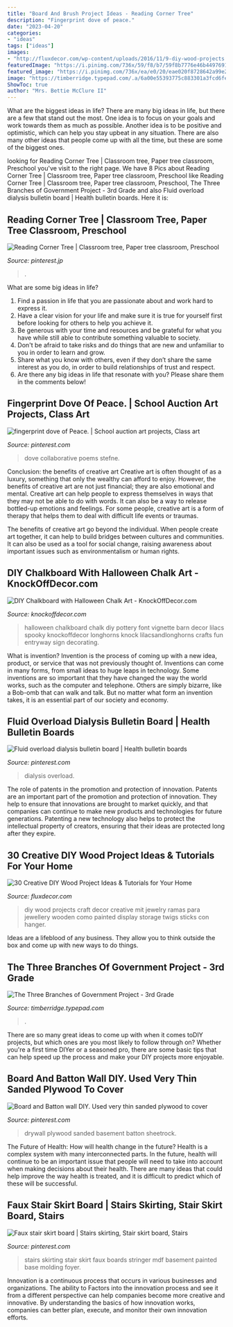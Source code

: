 ```yaml
---
title: "Board And Brush Project Ideas - Reading Corner Tree"
description: "Fingerprint dove of peace."
date: "2023-04-20"
categories:
- "ideas"
tags: ["ideas"]
images:
- "http://fluxdecor.com/wp-content/uploads/2016/11/9-diy-wood-projects.jpg"
featuredImage: "https://i.pinimg.com/736x/59/f8/b7/59f8b7776e46b449769165dab2757a65.jpg"
featured_image: "https://i.pinimg.com/736x/ea/e0/20/eae020f8728642a99e216a37d4d73f47--my-house-stairs.jpg"
image: "https://timberridge.typepad.com/.a/6a00e55393775c883301a3fcd6fe01970b-800wi"
ShowToc: true
author: "Mrs. Bettie McClure II"
---
```



What are the biggest ideas in life?
There are many big ideas in life, but there are a few that stand out the most. One idea is to focus on your goals and work towards them as much as possible. Another idea is to be positive and optimistic, which can help you stay upbeat in any situation. There are also many other ideas that people come up with all the time, but these are some of the biggest ones.

	

		
looking for Reading Corner Tree | Classroom tree, Paper tree classroom, Preschool you've visit to the right page. We have 8 Pics about Reading Corner Tree | Classroom tree, Paper tree classroom, Preschool like Reading Corner Tree | Classroom tree, Paper tree classroom, Preschool, The Three Branches of Government Project - 3rd Grade and also Fluid overload dialysis bulletin board | Health bulletin boards. Here it is:
		
    
## Reading Corner Tree | Classroom Tree, Paper Tree Classroom, Preschool

<img loading=lazy src="https://i.pinimg.com/736x/9d/22/ec/9d22ec1a2da929ed71b9329781f9082d.jpg" onerror="this.onerror=null;this.src='https://tse2.mm.bing.net/th?id=OIP.dKHvktHusNwyAa9AaTPkIgHaLg&amp;pid=15.1';" alt="Reading Corner Tree | Classroom tree, Paper tree classroom, Preschool">

_Source: pinterest.jp_

>. 

	

What are some big ideas in life?
1. Find a passion in life that you are passionate about and work hard to express it.
2. Have a clear vision for your life and make sure it is true for yourself first before looking for others to help you achieve it.
3. Be generous with your time and resources and be grateful for what you have while still able to contribute something valuable to society.
4. Don't be afraid to take risks and do things that are new and unfamiliar to you in order to learn and grow.
5. Share what you know with others, even if they don’t share the same interest as you do, in order to build relationships of trust and respect. 
6. Are there any big ideas in life that resonate with you? Please share them in the comments below!

    
## Fingerprint Dove Of Peace. | School Auction Art Projects, Class Art

<img loading=lazy src="https://i.pinimg.com/736x/6f/3a/1d/6f3a1da299fa6e4afe3e54541fb2ae71.jpg" onerror="this.onerror=null;this.src='https://tse2.mm.bing.net/th?id=OIP.ojCquNI8owD44xlFb0-4QAHaJ3&amp;pid=15.1';" alt="fingerprint dove of Peace. | School auction art projects, Class art">

_Source: pinterest.com_

>dove collaborative poems stefne. 

	

Conclusion: the benefits of creative art
Creative art is often thought of as a luxury, something that only the wealthy can afford to enjoy. However, the benefits of creative art are not just financial; they are also emotional and mental.
Creative art can help people to express themselves in ways that they may not be able to do with words. It can also be a way to release bottled-up emotions and feelings. For some people, creative art is a form of therapy that helps them to deal with difficult life events or traumas.

The benefits of creative art go beyond the individual. When people create art together, it can help to build bridges between cultures and communities. It can also be used as a tool for social change, raising awareness about important issues such as environmentalism or human rights.

    
## DIY Chalkboard With Halloween Chalk Art - KnockOffDecor.com

<img loading=lazy src="https://knockoffdecor.com/wp-content/uploads/2013/09/halloween-chalkboard1.jpg" onerror="this.onerror=null;this.src='https://tse1.mm.bing.net/th?id=OIP.Kdi6BikwDTq7deKn2JHaKAHaKd&amp;pid=15.1';" alt="DIY Chalkboard with Halloween Chalk Art - KnockOffDecor.com">

_Source: knockoffdecor.com_

>halloween chalkboard chalk diy pottery font vignette barn decor lilacs spooky knockoffdecor longhorns knock lilacsandlonghorns crafts fun entryway sign decorating. 

	

What is invention?
Invention is the process of coming up with a new idea, product, or service that was not previously thought of. Inventions can come in many forms, from small ideas to huge leaps in technology. Some inventions are so important that they have changed the way the world works, such as the computer and telephone. Others are simply bizarre, like a Bob-omb that can walk and talk. But no matter what form an invention takes, it is an essential part of our society and economy.

    
## Fluid Overload Dialysis Bulletin Board | Health Bulletin Boards

<img loading=lazy src="https://i.pinimg.com/736x/59/f8/b7/59f8b7776e46b449769165dab2757a65.jpg" onerror="this.onerror=null;this.src='https://tse3.mm.bing.net/th?id=OIP.bywPYsojtx_h6uFNG-4e0AHaKy&amp;pid=15.1';" alt="Fluid overload dialysis bulletin board | Health bulletin boards">

_Source: pinterest.com_

>dialysis overload. 

	

The role of patents in the promotion and protection of innovation.
Patents are an important part of the promotion and protection of innovation. They help to ensure that innovations are brought to market quickly, and that companies can continue to make new products and technologies for future generations. Patenting a new technology also helps to protect the intellectual property of creators, ensuring that their ideas are protected long after they expire.

    
## 30 Creative DIY Wood Project Ideas &amp; Tutorials For Your Home

<img loading=lazy src="http://fluxdecor.com/wp-content/uploads/2016/11/9-diy-wood-projects.jpg" onerror="this.onerror=null;this.src='https://tse1.mm.bing.net/th?id=OIP.jG-2OdnMNg8bRqIIhUbgVwHaLG&amp;pid=15.1';" alt="30 Creative DIY Wood Project Ideas &amp; Tutorials for Your Home">

_Source: fluxdecor.com_

>diy wood projects craft decor creative mit jewelry ramas para jewellery wooden como painted display storage twigs sticks con hanger. 

	

Ideas are a lifeblood of any business. They allow you to think outside the box and come up with new ways to do things.

    
## The Three Branches Of Government Project - 3rd Grade

<img loading=lazy src="https://timberridge.typepad.com/.a/6a00e55393775c883301a3fcd6fe01970b-800wi" onerror="this.onerror=null;this.src='https://tse2.mm.bing.net/th?id=OIP.Xhsr2AEQAaaytvCLpXJ_XAHaJ4&amp;pid=15.1';" alt="The Three Branches of Government Project - 3rd Grade">

_Source: timberridge.typepad.com_

>. 

	

There are so many great ideas to come up with when it comes toDIY projects, but which ones are you most likely to follow through on? Whether you're a first time DIYer or a seasoned pro, there are some basic tips that can help speed up the process and make your DIY projects more enjoyable.

    
## Board And Batton Wall DIY. Used Very Thin Sanded Plywood To Cover

<img loading=lazy src="https://i.pinimg.com/736x/7f/4f/3b/7f4f3bceb5a25bc65a03b7d57ee0433e.jpg" onerror="this.onerror=null;this.src='https://tse3.mm.bing.net/th?id=OIP.GkUKWaZzOlr4ks5aOovwcwHaJ3&amp;pid=15.1';" alt="Board and Batton wall DIY. Used very thin sanded plywood to cover">

_Source: pinterest.com_

>drywall plywood sanded basement batton sheetrock. 

	

The Future of Health: How will health change in the future?
Health is a complex system with many interconnected parts. In the future, health will continue to be an important issue that people will need to take into account when making decisions about their health. There are many ideas that could help improve the way health is treated, and it is difficult to predict which of these will be successful.

    
## Faux Stair Skirt Board | Stairs Skirting, Stair Skirt Board, Stairs

<img loading=lazy src="https://i.pinimg.com/736x/ea/e0/20/eae020f8728642a99e216a37d4d73f47--my-house-stairs.jpg" onerror="this.onerror=null;this.src='https://tse4.mm.bing.net/th?id=OIP.Vj6y0zvj-iG00HUTIiG5mAHaJ3&amp;pid=15.1';" alt="Faux stair skirt board | Stairs skirting, Stair skirt board, Stairs">

_Source: pinterest.com_

>stairs skirting stair skirt faux boards stringer mdf basement painted base molding foyer. 

	

Innovation is a continuous process that occurs in various businesses and organizations. The ability to Factors into the innovation process and see it from a different perspective can help companies become more creative and innovative. By understanding the basics of how innovation works, companies can better plan, execute, and monitor their own innovation efforts.

